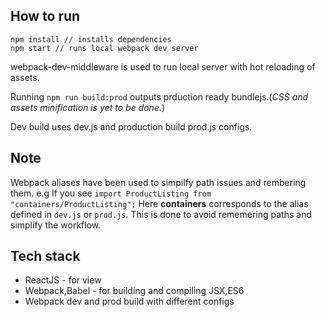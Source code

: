 ## How to run

```
npm install // installs dependencies
npm start // runs local webpack dev server
```

webpack-dev-middleware is used to run local server with hot reloading of assets.

Running ```npm run build:prod``` outputs prduction ready bundlejs.(_CSS and assets minification is yet to be done._)

Dev build uses dev.js and production build prod.js configs.

## Note

Webpack aliases have been used to simpilfy path issues and rembering them.
e.g If you see ```import ProductListing from "containers/ProductListing";```
Here __containers__ corresponds to the alias defined in ```dev.js``` or ```prod.js```.
This is done to avoid rememering paths and simplify the workflow.

## Tech stack

* ReactJS - for view
* Webpack,Babel - for building and compiling JSX,ES6
* Webpack dev and prod build with different configs

